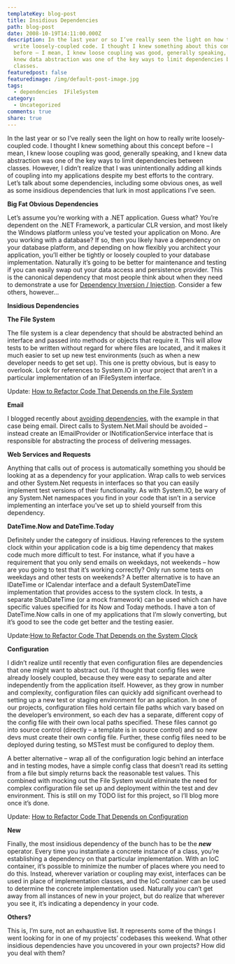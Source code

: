 ```yaml
---
templateKey: blog-post
title: Insidious Dependencies
path: blog-post
date: 2008-10-19T14:11:00.000Z
description: In the last year or so I’ve really seen the light on how to really
  write loosely-coupled code. I thought I knew something about this concept
  before – I mean, I knew loose coupling was good, generally speaking, and I
  knew data abstraction was one of the key ways to limit dependencies between
  classes.
featuredpost: false
featuredimage: /img/default-post-image.jpg
tags:
  - dependencies  IFileSystem
category:
  - Uncategorized
comments: true
share: true
---
```

In the last year or so I’ve really seen the light on how to really write loosely-coupled code. I thought I knew something about this concept before – I mean, I knew loose coupling was good, generally speaking, and I knew data abstraction was one of the key ways to limit dependencies between classes. However, I didn’t realize that I was unintentionally adding all kinds of coupling into my applications despite my best efforts to the contrary. Let’s talk about some dependencies, including some obvious ones, as well as some insidious dependencies that lurk in most applications I’ve seen.

**Big Fat Obvious Dependencies**

Let’s assume you’re working with a .NET application. Guess what? You’re dependent on the .NET Framework, a particular CLR version, and most likely the Windows platform unless you’ve tested your application on Mono. Are you working with a database? If so, then you likely have a dependency on your database platform, and depending on how flexibly you architect your application, you’ll either be tightly or loosely coupled to your database implementation. Naturally it’s going to be better for maintenance and testing if you can easily swap out your data access and persistence provider. This is the canonical dependency that most people think about when they need to demonstrate a use for [Dependency Inversion / Injection](http://en.wikipedia.org/wiki/Dependency_injection). Consider a few others, however…

**Insidious Dependencies**

**The File System**

The file system is a clear dependency that should be abstracted behind an interface and passed into methods or objects that require it. This will allow tests to be written without regard for where files are located, and it makes it much easier to set up new test environments (such as when a new developer needs to get set up). This one is pretty obvious, but is easy to overlook. Look for references to System.IO in your project that aren’t in a particular implementation of an IFileSystem interface.

Update: [How to Refactor Code That Depends on the File System](http://ardalis.com/refactoring-file-system-access)

**Email**

I blogged recently about [avoiding dependencies](http://stevesmithblog.com/blog/avoiding-dependencies), with the example in that case being email. Direct calls to System.Net.Mail should be avoided – instead create an IEmailProvider or INotificationService interface that is responsible for abstracting the process of delivering messages.

**Web Services and Requests**

Anything that calls out of process is automatically something you should be looking at as a dependency for your application. Wrap calls to web services and other System.Net requests in interfaces so that you can easily implement test versions of their functionality. As with System.IO, be wary of any System.Net namespaces you find in your code that isn’t in a service implementing an interface you’ve set up to shield yourself from this dependency.

**DateTime.Now and DateTime.Today**

Definitely under the category of insidious. Having references to the system clock within your application code is a big time dependency that makes code much more difficult to test. For instance, what if you have a requirement that you only send emails on weekdays, not weekends – how are you going to test that it’s working correctly? Only run some tests on weekdays and other tests on weekends? A better alternative is to have an IDateTime or ICalendar interface and a default SystemDateTime implementation that provides access to the system clock. In tests, a separate StubDateTime (or a mock framework) can be used which can have specific values specified for its Now and Today methods. I have a ton of DateTime.Now calls in one of my applications that I’m slowly converting, but it’s good to see the code get better and the testing easier.

Update:[How to Refactor Code That Depends on the System Clock](http://ardalis.com/refactoring-static-system-clock-access)

**Configuration**

I didn’t realize until recently that even configuration files are dependencies that one might want to abstract out. I’d thought that config files were already loosely coupled, because they were easy to separate and alter independently from the application itself. However, as they grow in number and complexity, configuration files can quickly add significant overhead to setting up a new test or staging environment for an application. In one of our projects, configuration files hold certain file paths which vary based on the developer’s environment, so each dev has a separate, different copy of the config file with their own local paths specified. These files cannot go into source control (directly – a template is in source control) and so new devs must create their own config file. Further, these config files need to be deployed during testing, so MSTest must be configured to deploy them.

A better alternative – wrap all of the configuration logic behind an interface and in testing modes, have a simple config class that doesn’t read its setting from a file but simply returns back the reasonable test values. This combined with mocking out the File System would eliminate the need for complex configuration file set up and deployment within the test and dev environment. This is still on my TODO list for this project, so I’ll blog more once it’s done.

Update: [How to Refactor Code That Depends on Configuration](http://ardalis.com/refactoring-static-config-access)

**New**

Finally, the most insidious dependency of the bunch has to be the ***new*** operator. Every time you instantiate a concrete instance of a class, you’re establishing a dependency on that particular implementation. With an IoC container, it’s possible to minimize the number of places where you need to do this. Instead, wherever variation or coupling may exist, interfaces can be used in place of implementation classes, and the IoC container can be used to determine the concrete implementation used. Naturally you can’t get away from all instances of new in your project, but do realize that wherever you see it, it’s indicating a dependency in your code.

**Others?**

This is, I’m sure, not an exhaustive list. It represents some of the things I went looking for in one of my projects’ codebases this weekend. What other insidious dependencies have you uncovered in your own projects? How did you deal with them?